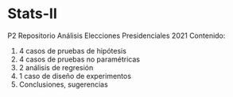 # Stats-II
 P2 Repositorio Análisis Elecciones Presidenciales 2021 
Contenido:
1) 4 casos de pruebas de hipótesis
2) 4 casos de pruebas no paramétricas
3) 2 análisis de regresión
4) 1 caso de diseño de experimentos
5) Conclusiones, sugerencias
